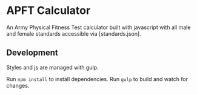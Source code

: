 # APFT Calculator

An Army Physical Fitness Test calculator built with javascript with all male and female standards accessible via [standards.json].

## Development

Styles and js are managed with gulp.

Run `npm install` to install dependencies. Run `gulp` to build and watch for changes.
